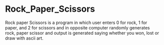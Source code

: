 # Rock_Paper_Scissors
Rock paper Scissors is a program in which user enters 0 for rock, 1 for paper, and 2 for scissors and in opposite computer randomly generates rock, paper scissor and output is generated saying whether you won, lost or draw with ascii art.
